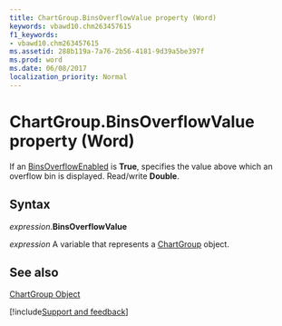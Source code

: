 ```yaml
---
title: ChartGroup.BinsOverflowValue property (Word)
keywords: vbawd10.chm263457615
f1_keywords:
- vbawd10.chm263457615
ms.assetid: 288b119a-7a76-2b56-4181-9d39a5be397f
ms.prod: word
ms.date: 06/08/2017
localization_priority: Normal
---
```



# ChartGroup.BinsOverflowValue property (Word)

If an [BinsOverflowEnabled](Excel.chartgroup.binsoverflowenabled.md) is **True**, specifies the value above which an overflow bin is displayed. Read/write  **Double**.


## Syntax

_expression_.**BinsOverflowValue**

_expression_ A variable that represents a [ChartGroup](./Word.ChartGroup.md) object.


## See also


[ChartGroup Object](Word.ChartGroup.md)

[!include[Support and feedback](~/includes/feedback-boilerplate.md)]